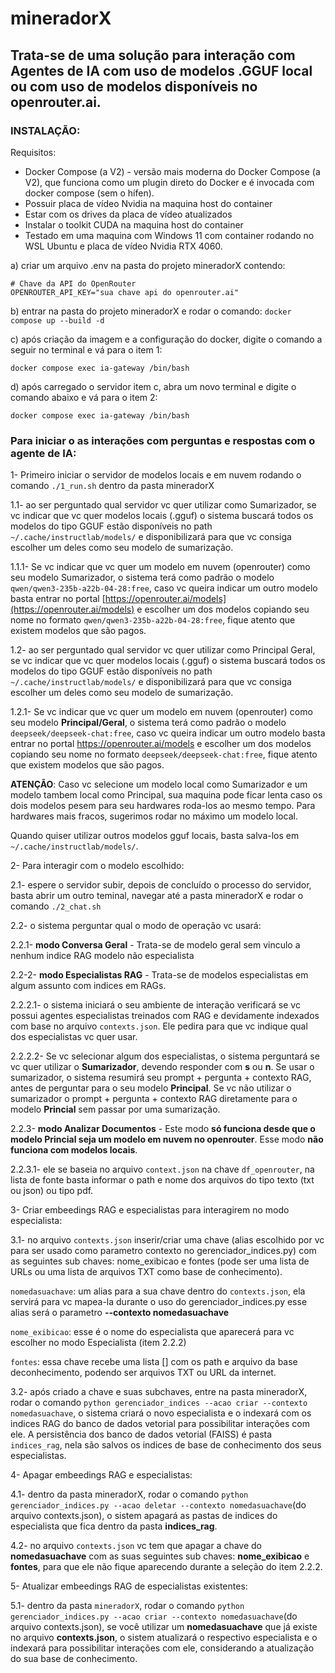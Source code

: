 # mineradorX
## Trata-se de uma solução para interação com Agentes de IA com uso de modelos .GGUF local ou com uso de modelos disponíveis no openrouter.ai.

### INSTALAÇÃO:

Requisitos:
- Docker Compose (a V2) - versão mais moderna do Docker Compose (a V2), que funciona como um plugin direto do Docker e é invocada com docker compose (sem o hífen).
- Possuir placa de vídeo Nvidia na maquina host do container
- Estar com os drives da placa de vídeo atualizados
- Instalar o toolkit CUDA na maquina host do container
- Testado em uma maquina com Windows 11 com container rodando no WSL Ubuntu e placa de vídeo Nvidia RTX 4060.

a) criar um arquivo .env na pasta do projeto mineradorX contendo:
```
# Chave da API do OpenRouter
OPENROUTER_API_KEY="sua chave api do openrouter.ai"
```
b) entrar na pasta do projeto mineradorX e rodar o comando:
`docker compose up --build -d`

c) após criação da imagem e a configuração do docker, digite o comando a seguir no terminal e vá para o item 1:
```
docker compose exec ia-gateway /bin/bash
```
d) após carregado o servidor item c, abra um novo terminal e digite o comando abaixo e vá para o item 2:
```
docker compose exec ia-gateway /bin/bash
```
### Para iniciar o as interações com perguntas e respostas com o agente de IA:

1- Primeiro iniciar o servidor de modelos locais e em nuvem rodando o comando `./1_run.sh` dentro da pasta mineradorX

1.1- ao ser perguntado qual servidor vc quer utilizar como Sumarizador, se vc indicar que vc quer modelos locais (.gguf) o sistema buscará todos os modelos do tipo GGUF estão disponíveis no path `~/.cache/instructlab/models/` e disponibilizará para que vc consiga escolher um deles como seu modelo de sumarização.

1.1.1- Se vc indicar que vc quer um modelo em nuvem (openrouter) como seu modelo Sumarizador, o sistema terá como padrão o modelo `qwen/qwen3-235b-a22b-04-28:free`, caso vc queira indicar um outro modelo basta entrar no portal [https://openrouter.ai/models](https://openrouter.ai/models) e escolher um dos modelos copiando seu nome no formato `qwen/qwen3-235b-a22b-04-28:free`, fique atento que existem modelos que são pagos.

1.2- ao ser perguntado qual servidor vc quer utilizar como Principal Geral, se vc indicar que vc quer modelos locais (.gguf) o sistema buscará todos os modelos do tipo GGUF estão disponíveis no path `~/.cache/instructlab/models/` e disponibilizará para que vc consiga escolher um deles como seu modelo de sumarização.

1.2.1- Se vc indicar que vc quer um modelo em nuvem (openrouter) como seu modelo __Principal/Geral__, o sistema terá como padrão o modelo `deepseek/deepseek-chat:free`, caso vc queira indicar um outro modelo basta entrar no portal <https://openrouter.ai/models> e escolher um dos modelos copiando seu nome no formato `deepseek/deepseek-chat:free`, fique atento que existem modelos que são pagos.

__ATENÇÃO__: Caso vc selecione um modelo local como Sumarizador e um modelo tambem local como Principal, sua maquina pode ficar lenta caso os dois modelos pesem para seu hardwares roda-los ao mesmo tempo. Para hardwares mais fracos, sugerimos rodar no máximo um modelo local.

Quando quiser utilizar outros modelos gguf locais, basta salva-los em `~/.cache/instructlab/models/`.
 
2- Para interagir com o modelo escolhido:

2.1- espere o servidor subir, depois de concluído o processo do servidor, basta abrir um outro teminal, navegar até a pasta mineradorX e rodar o comando `./2_chat.sh`

2.2- o sistema perguntar qual o modo de operação vc usará:

2.2.1- __modo Conversa Geral__ - Trata-se de modelo geral sem vinculo a nenhum indice RAG modelo não especialista

2.2-2- __modo Especialistas RAG__ - Trata-se de modelos especialistas em algum assunto com indices em RAGs.

2.2.2.1- o sistema iniciará o seu ambiente de interação verificará se vc possui agentes especialistas treinados com RAG e devidamente indexados com base no arquivo `contexts.json`. Ele pedira para que vc indique qual dos especialistas vc quer usar.

2.2.2.2- Se vc selecionar algum dos especialistas, o sistema perguntará se vc quer utilizar o __Sumarizador__, devendo responder com __s__ ou __n__. Se usar o sumarizador, o sistema resumirá seu prompt + pergunta + contexto RAG, antes de perguntar para o seu modelo __Principal__. Se vc não utilizar o sumarizador o prompt + pergunta + contexto RAG diretamente para o modelo __Princial__ sem passar por uma sumarização.

2.2.3- __modo Analizar Documentos__ - Este modo __só funciona desde que o modelo Princial seja um modelo em nuvem no openrouter__. Esse modo __não funciona com modelos locais__.

2.2.3.1- ele se baseia no arquivo `context.json` na chave `df_openrouter`, na lista de fonte basta informar o path e nome dos arquivos do tipo texto (txt ou json) ou tipo pdf.

3- Criar embeedings RAG e especialistas para interagirem no modo especialista:

3.1- no arquivo `contexts.json` inserir/criar uma chave (alias escolhido por vc para ser usado como parametro contexto no gerenciador_indices.py) com as seguintes sub chaves: nome_exibicao e fontes (pode ser uma lista de URLs ou uma lista de arquivos TXT como base de conhecimento).

`nomedasuachave`: um alias para a sua chave dentro do `contexts.json`, ela servirá para vc mapea-la durante o uso do gerenciador_indices.py esse alias será o parametro __--contexto nomedasuachave__

`nome_exibicao`: esse é o nome do especialista que aparecerá para vc escolher no modo Especialista (item 2.2.2)

`fontes`: essa chave recebe uma lista [] com os path e arquivo da base deconhecimento, podendo ser arquivos TXT ou URL da internet.

3.2- após criado a chave e suas subchaves, entre na pasta mineradorX, rodar o comando `python gerenciador_indices --acao criar --contexto nomedasuachave`, o sistema criará o novo especialista e o indexará com os indices RAG do banco de dados vetorial para possibilitar interações com ele. A persistência dos banco de dados vetorial (FAISS) é pasta `indices_rag`, nela são salvos os indices de base de conhecimento dos seus especialistas.

4- Apagar embeedings RAG e especialistas:

4.1- dentro da pasta mineradorX, rodar o comando `python gerenciador_indices.py --acao deletar --contexto nomedasuachave`(do arquivo contexts.json), o sistem apagará as pastas de indices do especialista que fica dentro da pasta __indices_rag__.

4.2- no arquivo `contexts.json` vc tem que apagar a chave do __nomedasuachave__ com as suas seguintes sub chaves: __nome_exibicao__ e __fontes__, para que ele não fique aparecendo durante a seleção do item 2.2.2.

5- Atualizar embeedings RAG de especialistas existentes:

5.1- dentro da pasta `mineradorX`, rodar o comando `python gerenciador_indices.py --acao criar --contexto nomedasuachave`(do arquivo contexts.json), se você utilizar um __nomedasuachave__ que já existe no arquivo __contexts.json__, o sistem atualizará o respectivo especialista e o indexará para possibilitar interações com ele, considerando a atualização do sua base de conhecimento.
